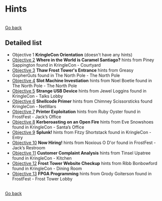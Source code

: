 # Hints

<br>[Go back](README.md)

## Detailed list

* Objective 1 **KringleCon Orientation** (doesn't have any hints)
* [Objective 2](hnt/Hint02.md) **Where in the World is Caramel Santiago?** hints from Piney Sappington found in KringleCon - Courtyard
* [Objective 3](hnt/Hint03.md) **Thaw Frost Tower's Entrance** hints from Greasy GopherGuts found in The North Pole - The North Pole
* [Objective 4](hnt/Hint04.md) **Slot Machine Investiation** hints from Noel Boetie found in The North Pole - The North Pole
* [Objective 5](hnt/Hint05.md) **Strange USB Device** hints from Jewel Loggins found in KringleCon - Talks Lobby
* [Objective 6](hnt/Hint06.md) **Shellcode Primer** hints from Chimney Scissorsticks found KringleCon - NetWars
* [Objective 7](hnt/Hint07.md) **Printer Exploitation** hints from Ruby Oyster found in FrostFest - Jack’s Office
* [Objective 8](hnt/Hint08.md) **Kerberoasting on an Open Fire** hints from Eve Snowshoes found in KringleCon - Santa’s Office
* [Objective 9](hnt/Hint09.md) **Splunk!** hints from Fitzy Shortstack found in KringleCon - Entry
* [Objective 10](hnt/Hint10.md) **Now Hiring!** hints from Noxious O D'or found in FrostFest - Jack’s Restroom
* [Objective 11](hnt/Hint11.md) **Customer Complaint Analysis** hints from Tinsel Upatree found in KringleCon - Kitchen
* [Objective 12](hnt/Hint12.md) **Frost Tower Website Checkup** hints from Ribb Bonbowford found in KringleCon - Dining Room
* [Objective 13](hnt/Hint13.md) **FPGA Programming** hints from Grody Goiterson found in FrostFest - Frost Tower Lobby

<br>[Go back](README.md)
